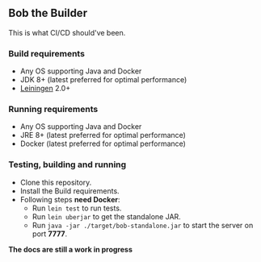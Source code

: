 ## Bob the Builder

This is what CI/CD should've been.

### Build requirements
- Any OS supporting Java and Docker
- JDK 8+ (latest preferred for optimal performance)
- [Leiningen](https://leiningen.org/) 2.0+

### Running requirements
- Any OS supporting Java and Docker
- JRE 8+ (latest preferred for optimal performance)
- Docker (latest preferred for optimal performance)

### Testing, building and running
- Clone this repository.
- Install the Build requirements.
- Following steps **need Docker**:
    - Run `lein test` to run tests.
    - Run `lein uberjar` to get the standalone JAR.
    - Run `java -jar ./target/bob-standalone.jar` to start the server on port **7777**.

**The docs are still a work in progress**
